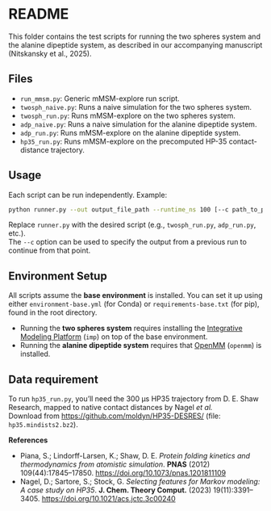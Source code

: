 # README

This folder contains the test scripts for running the two spheres system and the alanine dipeptide system, as described in our accompanying manuscript (Nitskansky et al., 2025).

## Files

- `run_mmsm.py`: Generic mMSM-explore run script.
- `twosph_naive.py`: Runs a naive simulation for the two spheres system.
- `twosph_run.py`: Runs mMSM-explore on the two spheres system.
- `adp_naive.py`:  Runs a naive simulation for the alanine dipeptide system.
- `adp_run.py`: Runs mMSM-explore on the alanine dipeptide system.
- `hp35_run.py`: Runs mMSM-explore on the precomputed HP-35 contact-distance trajectory.

## Usage

Each script can be run independently. Example:

```bash
python runner.py --out output_file_path --runtime_ns 100 [--c path_to_previous_run]
```

Replace `runner.py` with the desired script (e.g., `twosph_run.py`, `adp_run.py`, etc.).  
The `--c` option can be used to specify the output from a previous run to continue from that point.

## Environment Setup

All scripts assume the **base environment** is installed. You can set it up using either `environment-base.yml` (for Conda) or `requirements-base.txt` (for pip), found in the root directory.

- Running the **two spheres system** requires installing the [Integrative Modeling Platform](https://integrativemodeling.org) (`imp`) on top of the base environment.  
- Running the **alanine dipeptide system** requires that [OpenMM](https://openmm.org) (`openmm`) is installed.

## Data requirement

To run `hp35_run.py`, you’ll need the 300 μs HP35 trajectory from D. E. Shaw Research, mapped to native contact distances by Nagel *et al.*  
Download from <https://github.com/moldyn/HP35-DESRES/> (file: `hp35.mindists2.bz2`).

**References**
- Piana, S.; Lindorff-Larsen, K.; Shaw, D. E. *Protein folding kinetics and thermodynamics from atomistic simulation*. **PNAS** (2012) 109(44):17845–17850. <https://doi.org/10.1073/pnas.1201811109>
- Nagel, D.; Sartore, S.; Stock, G. *Selecting features for Markov modeling: A case study on HP35*. **J. Chem. Theory Comput.** (2023) 19(11):3391–3405. <https://doi.org/10.1021/acs.jctc.3c00240>



